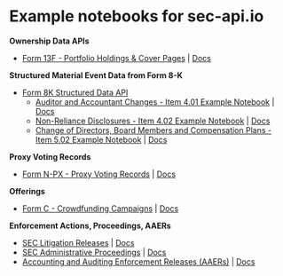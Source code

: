 # Example notebooks for sec-api.io

**Ownership Data APIs**

- [Form 13F - Portfolio Holdings & Cover Pages](./notebooks/form-13f/form-13f-python-example.ipynb) | [Docs](https://sec-api.io/docs/form-13-f-filings-institutional-holdings-api)

**Structured Material Event Data from Form 8-K**

- [Form 8K Structured Data API](https://sec-api.io/docs/form-8k-data-search-api)
  - [Auditor and Accountant Changes - Item 4.01 Example Notebook](./notebooks/form-8k/8k-item-4-01-tutorial-website.ipynb) | [Docs](https://sec-api.io/docs/form-8k-data-item4-1-search-api)
  - [Non-Reliance Disclosures - Item 4.02 Example Notebook](./notebooks/form-8k/8k-item-4-02-tutorial-website.ipynb) | [Docs](https://sec-api.io/docs/form-8k-data-search-api)
  - [Change of Directors, Board Members and Compensation Plans - Item 5.02 Example Notebook](./notebooks/form-8k/8k-item-5-02-tutorial-website.ipynb) | [Docs](https://sec-api.io/docs/form-8k-data-item5-2-search-api)

**Proxy Voting Records**

- [Form N-PX - Proxy Voting Records](./notebooks/form-npx/form-npx-tutorial-website.ipynb) | [Docs](https://sec-api.io/docs/form-npx-proxy-voting-records-api)

**Offerings**

- [Form C - Crowdfunding Campaigns](./notebooks//form-c/form-c-tutorial-website.ipynb) | [Docs](https://sec-api.io/docs/form-c-crowdfunding-api)

**Enforcement Actions, Proceedings, AAERs**

- [SEC Litigation Releases](./notebooks/sec-litigation-releases/sec_litigation_releases.ipynb) | [Docs](https://sec-api.io/docs/sec-litigation-releases-database-api)
- [SEC Administrative Proceedings](./notebooks/sec-administrative-proceedings/sec-administrative-proceedings.ipynb) | [Docs](https://sec-api.io/docs/sec-administrative-proceedings-database-api)
- [Accounting and Auditing Enforcement Releases (AAERs)](./notebooks/sec-aaers/sec-aaers.ipynb) | [Docs](https://sec-api.io/docs/aaer-database-api)

